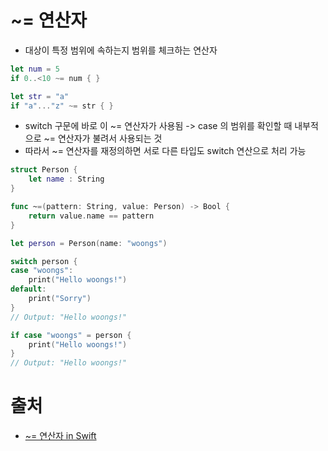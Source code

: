 # ~= 연산자
- 대상이 특정 범위에 속하는지 범위를 체크하는 연산자
```swift
let num = 5
if 0..<10 ~= num { }

let str = "a"
if "a"..."z" ~= str { }
```
- switch 구문에 바로 이 ~= 연산자가 사용됨 -> case 의 범위를 확인할 때 내부적으로 ~= 연산자가 불려서 사용되는 것
- 따라서 ~= 연산자를 재정의하면 서로 다른 타입도 switch 연산으로 처리 가능

```swift
struct Person {
    let name : String
}

func ~=(pattern: String, value: Person) -> Bool {
    return value.name == pattern
}

let person = Person(name: "woongs")

switch person {
case "woongs":
    print("Hello woongs!")
default:
    print("Sorry")
}
// Output: "Hello woongs!"

if case "woongs" = person {
    print("Hello woongs!")
}
// Output: "Hello woongs!"
```

# 출처
- [~= 연산자 in Swift](https://woongsios.tistory.com/147)
